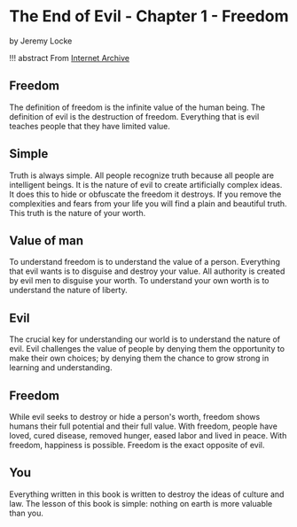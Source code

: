 # The End of Evil - Chapter 1 - Freedom

by Jeremy Locke

!!! abstract
    From [Internet Archive](https://archive.org/details/the-end-of-all-evil-jeremy-locke)

## Freedom

The definition of freedom is the infinite value of the human being. The definition of evil is the destruction of freedom. Everything that is evil teaches people that they have limited value.

## Simple

Truth is always simple. All people recognize truth because all people are intelligent beings. It is the nature of evil to create artificially complex ideas. It does this to hide or obfuscate the freedom it destroys. If you remove the complexities and fears from your life you will find a plain and beautiful truth. This truth is the nature of your worth.

## Value of man

To understand freedom is to understand the value of a person. Everything that evil wants is to disguise and destroy your value. All authority is created by evil men to disguise your worth. To understand your own worth is to understand the nature of liberty.

## Evil

The crucial key for understanding our world is to understand the nature of evil. Evil challenges the value of people by denying them the opportunity to make their own choices; by denying them the chance to grow strong in learning and understanding.

## Freedom

While evil seeks to destroy or hide a person's worth, freedom shows humans their full potential and their full value. With freedom, people have loved, cured disease, removed hunger, eased labor and lived in peace. With freedom, happiness is possible. Freedom is the exact opposite of evil.

## You

Everything written in this book is written to destroy the ideas of culture and law. The lesson of this book is simple: nothing on earth is more valuable than you.
